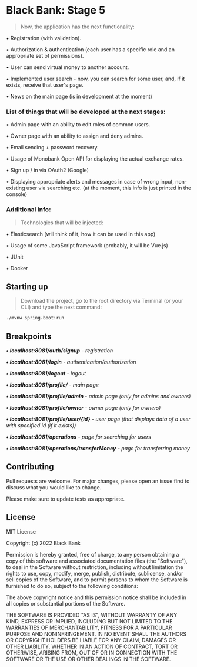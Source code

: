 # Black Bank: Stage 5

>Now, the application has the next functionality:

• Registration (with validation).

• Authorization & authentication (each user has a specific role and an appropriate set of permissions).

• User can send virtual money to another account.

• Implemented user search - now, you can search for some user, and, if it exists, receive that user's page.

• News on the main page (is in development at the moment)

### List of things that will be developed at the next stages:

• Admin page with an ability to edit roles of common users.

• Owner page with an ability to assign and deny admins.

• Email sending + password recovery.

• Usage of Monobank Open API for displaying the actual exchange rates.

• Sign up / in via OAuth2 (Google)

• Displaying appropriate alerts and messages in case of wrong input, non-existing user via searching etc. (at the moment, this info is just printed in the console)

### Additional info:

> Technologies that will be injected:

• Elasticsearch (will think of it, how it can be used in this app)

• Usage of some JavaScript framework (probably, it will be Vue.js)

• JUnit

• Docker


## Starting up

> Download the project, go to the root directory via Terminal (or your CLI) and type the next command:

```bash
./mvnw spring-boot:run
```

## Breakpoints

***• localhost:8081/auth/signup** - registration*

***• localhost:8081/login** - authentication/authorization*

***• localhost:8081/logout** - logout*

***• localhost:8081/profile/** - main page*

***• localhost:8081/profile/admin** - admin page (only for admins and owners)*

***• localhost:8081/profile/owner** - owner page (only for owners)*

***• localhost:8081/profile/user/{id}** - user page (that displays data of a user with specified id (if it exists))*

***• localhost:8081/operations** - page for searching for users*

***• localhost:8081/operations/transferMoney** - page for transferring money*

## Contributing
Pull requests are welcome. For major changes, please open an issue first to discuss what you would like to change.

Please make sure to update tests as appropriate.

## License
MIT License

Copyright (c) 2022 Black Bank

Permission is hereby granted, free of charge, to any person obtaining a copy
of this software and associated documentation files (the "Software"), to deal
in the Software without restriction, including without limitation the rights
to use, copy, modify, merge, publish, distribute, sublicense, and/or sell
copies of the Software, and to permit persons to whom the Software is
furnished to do so, subject to the following conditions:

The above copyright notice and this permission notice shall be included in all
copies or substantial portions of the Software.

THE SOFTWARE IS PROVIDED "AS IS", WITHOUT WARRANTY OF ANY KIND, EXPRESS OR
IMPLIED, INCLUDING BUT NOT LIMITED TO THE WARRANTIES OF MERCHANTABILITY,
FITNESS FOR A PARTICULAR PURPOSE AND NONINFRINGEMENT. IN NO EVENT SHALL THE
AUTHORS OR COPYRIGHT HOLDERS BE LIABLE FOR ANY CLAIM, DAMAGES OR OTHER
LIABILITY, WHETHER IN AN ACTION OF CONTRACT, TORT OR OTHERWISE, ARISING FROM,
OUT OF OR IN CONNECTION WITH THE SOFTWARE OR THE USE OR OTHER DEALINGS IN THE
SOFTWARE.
